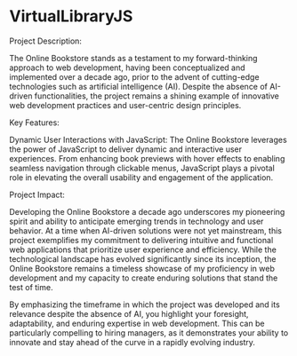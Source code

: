 # VirtualLibraryJS

Project Description:

The Online Bookstore stands as a testament to my forward-thinking approach to web development, having been conceptualized and implemented over a decade ago, prior to the advent of cutting-edge technologies such as artificial intelligence (AI). Despite the absence of AI-driven functionalities, the project remains a shining example of innovative web development practices and user-centric design principles.

Key Features:

Dynamic User Interactions with JavaScript: The Online Bookstore leverages the power of JavaScript to deliver dynamic and interactive user experiences. From enhancing book previews with hover effects to enabling seamless navigation through clickable menus, JavaScript plays a pivotal role in elevating the overall usability and engagement of the application.

Project Impact:

Developing the Online Bookstore a decade ago underscores my pioneering spirit and ability to anticipate emerging trends in technology and user behavior. At a time when AI-driven solutions were not yet mainstream, this project exemplifies my commitment to delivering intuitive and functional web applications that prioritize user experience and efficiency. While the technological landscape has evolved significantly since its inception, the Online Bookstore remains a timeless showcase of my proficiency in web development and my capacity to create enduring solutions that stand the test of time.

By emphasizing the timeframe in which the project was developed and its relevance despite the absence of AI, you highlight your foresight, adaptability, and enduring expertise in web development. This can be particularly compelling to hiring managers, as it demonstrates your ability to innovate and stay ahead of the curve in a rapidly evolving industry.
